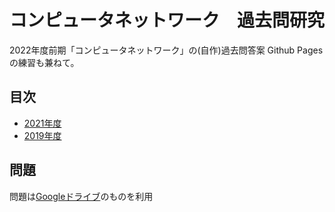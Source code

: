 # コンピュータネットワーク　過去問研究
2022年度前期「コンピュータネットワーク」の(自作)過去問答案
Github Pagesの練習も兼ねて。

## 目次
- [2021年度](exam2021.md)
- [2019年度](exam2019.md)

## 問題
問題は[Googleドライブ](https://drive.google.com/drive/folders/1Mbm7I9AQ6smKtomsBVtTvqTtSBbZiHi-?usp=sharing)のものを利用